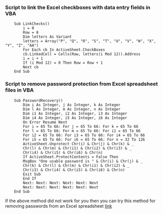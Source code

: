 ### Script to link the Excel checkboxes with data entry fields in VBA

```
    Sub LinkChecks()
        i = 0
        Row = 8
        Dim letters As Variant
        letters = Array("P", "Q", "R", "S", "T", "U", "V", "W", "X", "Y", "Z", "AA")
        For Each cb In ActiveSheet.CheckBoxes
        cb.LinkedCell = Cells(Row, letters(i Mod 12)).Address
        i = i + 1
        If (i Mod 12) = 0 Then Row = Row + 1
        Next cb
    End Sub
 ```

### Script to remove password protection from Excel spreadsheet files in VBA

```
    Sub PasswordRecovery()
        Dim i As Integer, j As Integer, k As Integer
        Dim l As Integer, m As Integer, n As Integer
        Dim i1 As Integer, i2 As Integer, i3 As Integer
        Dim i4 As Integer, i5 As Integer, i6 As Integer
        On Error Resume Next
        For i = 65 To 66: For j = 65 To 66: For k = 65 To 66
        For l = 65 To 66: For m = 65 To 66: For i1 = 65 To 66
        For i2 = 65 To 66: For i3 = 65 To 66: For i4 = 65 To 66
        For i5 = 65 To 66: For i6 = 65 To 66: For n = 32 To 126
        ActiveSheet.Unprotect Chr(i) & Chr(j) & Chr(k) & _
        Chr(l) & Chr(m) & Chr(i1) & Chr(i2) & Chr(i3) & _
        Chr(i4) & Chr(i5) & Chr(i6) & Chr(n)
        If ActiveSheet.ProtectContents = False Then
        MsgBox "One usable password is " & Chr(i) & Chr(j) & _
        Chr(k) & Chr(l) & Chr(m) & Chr(i1) & Chr(i2) & _
        Chr(i3) & Chr(i4) & Chr(i5) & Chr(i6) & Chr(n)
        Exit Sub
        End If
        Next: Next: Next: Next: Next: Next
        Next: Next: Next: Next: Next: Next
    End Sub
 ```

 If the above method did not work for you then you can try this method for removing passwords from an Excel spreadsheet [link](http://www.excelsupersite.com/how-to-remove-an-excel-spreadsheet-password-in-6-easy-steps/)